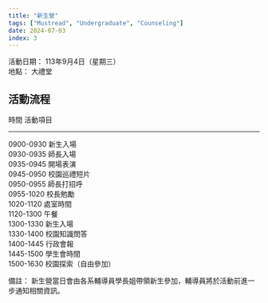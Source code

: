```yaml
---
title: "新生營"
tags: ["Mustread", "Undergraduate", "Counseling"]
date: 2024-07-03
index: 3
---
```


活動日期： 113年9月4日（星期三）  
地點： 大禮堂

## 活動流程

 時間        活動項目             
 ----------  -------------------- 
 0900-0930   新生入場             
 0930-0935   師長入場             
 0935-0945   開場表演             
 0945-0950   校園巡禮短片         
 0950-0955   師長打招呼           
 0955-1020   校長勉勵             
 1020-1120   處室時間             
 1120-1300   午餐                 
 1300-1330   新生入場             
 1330-1400   校園知識問答         
 1400-1445   行政會報             
 1445-1500   學生會時間           
 1500-1630   校園探索（自由參加） 

備註： 新生營當日會由各系輔導員學長姐帶領新生參加，輔導員將於活動前進一步通知相關資訊。
